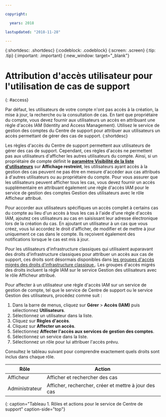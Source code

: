 ```yaml
---

copyright:

  years: 2018

lastupdated: "2018-11-28"

---
```



{:shortdesc: .shortdesc}
{:codeblock: .codeblock}
{:screen: .screen}
{:tip: .tip}
{:important: .important}
{:new_window: target="_blank"}

# Attribution d'accès utilisateur pour l'utilisation de cas de support 
{: #access}

Par défaut, les utilisateurs de votre compte n'ont pas accès à la création, la mise à jour, la recherche ou la consultation de cas. En tant que propriétaire du compte, vous devez fournir aux utilisateurs un accès en attribuant une règle d'accès IAM (Identity and Access Management). Utilisez le service de gestion des comptes du Centre de support pour attribuer aux utilisateurs un accès permettant de gérer des cas de support. {:shortdesc}

Les règles d'accès du Centre de support permettent aux utilisateurs de gérer des cas de support. Cependant, ces règles d'accès ne permettent pas aux utilisateurs d'afficher les autres utilisateurs du compte. Ainsi, si un propriétaire de compte définit le [**paramètre Visibilité de la liste d'utilisateurs**](/docs/iam/userlist.html#userlistview) sur **Affichage restreint**, les utilisateurs ayant accès à la gestion des cas peuvent ne pas être en mesure d'accéder aux cas attribués à d'autres utilisateurs ou au propriétaire du compte. Pour vous assurer que les utilisateurs peuvent afficher tous les cas, vous devez fournir un accès supplémentaire en attribuant également une règle d'accès IAM pour le service de gestion des comptes Gestion des utilisateurs avec le rôle Afficheur attribué.  

Pour accorder aux utilisateurs spécifiques un accès complet à certains cas du compte au lieu d'un accès à tous les cas à l'aide d'une règle d'accès IAM, ajoutez ces utilisateurs au cas en saisissant leur adresse électronique lors de la création du cas. En ajoutant un utilisateur à un cas que vous créez, vous lui accordez le droit d'afficher, de modifier et de mettre à jour uniquement ce cas dans le compte. Ils reçoivent également des notifications lorsque le cas est mis à jour. 

Pour les utilisateurs d'infrastructure classiques qui utilisaient auparavant des droits d'infrastructure classiques pour attribuer un accès aux cas de support, ces droits sont désormais disponibles dans [les groupes d'accès migrés des droits d'infrastructure classique.](/docs/iam/infrastructureaccess.html#predefined). Les groupes d'accès migrés des droits incluent la règle IAM sur le service Gestion des utilisateurs avec le rôle Afficheur attribué. 

Pour affecter à un utilisateur une règle d'accès IAM sur un service de gestion de compte, tel que le service de Centre de support ou le service Gestion des utilisateurs, procédez comme suit : 

1. Dans la barre de menus, cliquez sur **Gérer** &gt; **Accès (IAM)** puis sélectionnez **Utilisateurs**.
2. Sélectionnez un utilisateur dans la liste.
3. Cliquez sur **Règles d'accès**.
4. Cliquez sur **Affecter un accès**.
5. Sélectionnez **Affecter l'accès aux services de gestion des comptes**.
6. Sélectionnez un service dans la liste.  
5. Sélectionnez un rôle pour lui attribuer l'accès prévu. 

Consultez le tableau suivant pour comprendre exactement quels droits sont inclus dans chaque rôle. 

| Rôle | Action | 
|--------|---------------|
|Afficheur  | Afficher et rechercher des cas |
|Administrateur | Afficher, rechercher, créer et mettre à jour des cas|
{: caption="Tableau 1. Rôles et actions pour le service de Centre de support" caption-side="top"}


